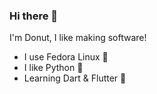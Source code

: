 ### Hi there 👋
I'm Donut, I like making software!
- I use Fedora Linux 🐧
- I like Python 🐍
- Learning Dart & Flutter 🎯


<!--
**DonutDev/donutdev** is a ✨ _special_ ✨ repository because its `README.md` (this file) appears on your GitHub profile.



